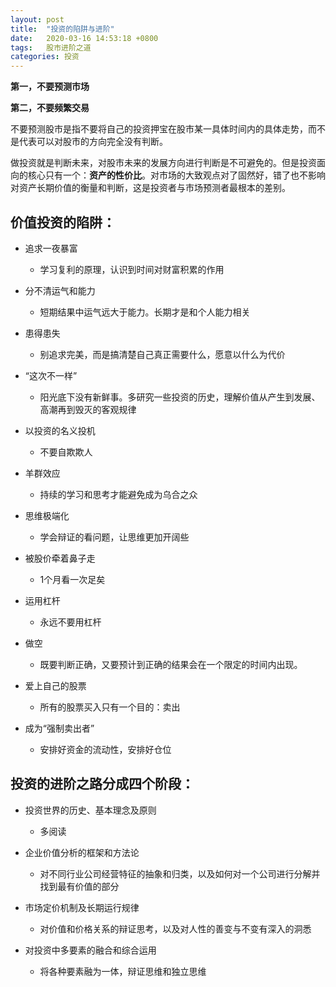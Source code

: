```yaml
---
layout: post
title:  "投资的陷阱与进阶"
date:   2020-03-16 14:53:18 +0800
tags:   股市进阶之道
categories: 投资
---
```


**第一，不要预测市场**

**第二，不要频繁交易**

不要预测股市是指不要将自己的投资押宝在股市某一具体时间内的具体走势，而不是代表可以对股市的方向完全没有判断。

做投资就是判断未来，对股市未来的发展方向进行判断是不可避免的。但是投资面向的核心只有一个：**资产的性价比**。对市场的大致观点对了固然好，错了也不影响对资产长期价值的衡量和判断，这是投资者与市场预测者最根本的差别。

## 价值投资的陷阱：

+ 追求一夜暴富

   + 学习复利的原理，认识到时间对财富积累的作用

+ 分不清运气和能力

   + 短期结果中运气远大于能力。长期才是和个人能力相关

+ 患得患失

   + 别追求完美，而是搞清楚自己真正需要什么，愿意以什么为代价

+ “这次不一样”

   + 阳光底下没有新鲜事。多研究一些投资的历史，理解价值从产生到发展、高潮再到毁灭的客观规律

+ 以投资的名义投机

   + 不要自欺欺人

+ 羊群效应

   + 持续的学习和思考才能避免成为乌合之众

+ 思维极端化

   + 学会辩证的看问题，让思维更加开阔些

+ 被股价牵着鼻子走

   + 1个月看一次足矣

+ 运用杠杆

   + 永远不要用杠杆

+ 做空

   + 既要判断正确，又要预计到正确的结果会在一个限定的时间内出现。

+ 爱上自己的股票

   + 所有的股票买入只有一个目的：卖出

+ 成为“强制卖出者”

   + 安排好资金的流动性，安排好仓位

## 投资的进阶之路分成四个阶段：

+ 投资世界的历史、基本理念及原则

   + 多阅读

+ 企业价值分析的框架和方法论

   + 对不同行业公司经营特征的抽象和归类，以及如何对一个公司进行分解并找到最有价值的部分

+ 市场定价机制及长期运行规律

   + 对价值和价格关系的辩证思考，以及对人性的善变与不变有深入的洞悉

+ 对投资中多要素的融合和综合运用

   + 将各种要素融为一体，辩证思维和独立思维